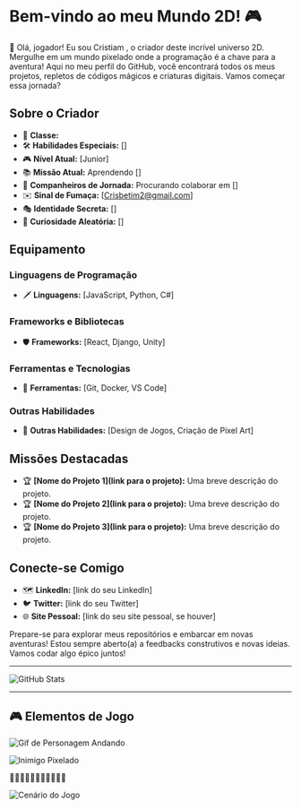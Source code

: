 # Bem-vindo ao meu Mundo 2D! 🎮

👾 Olá, jogador! Eu sou Cristiam , o criador deste incrível universo 2D. Mergulhe em um mundo pixelado onde a programação é a chave para a aventura! Aqui no meu perfil do GitHub, você encontrará todos os meus projetos, repletos de códigos mágicos e criaturas digitais. Vamos começar essa jornada?

## Sobre o Criador

- 🌟 **Classe:** 
- 🛠️ **Habilidades Especiais:** []
- 🎮 **Nível Atual:** [Junior]
- 📚 **Missão Atual:** Aprendendo []
- 🤝 **Companheiros de Jornada:** Procurando colaborar em []
- ✉️ **Sinal de Fumaça:** [Crisbetim2@gmail.com]
- 🎭 **Identidade Secreta:** []
- 🧩 **Curiosidade Aleatória:** []

## Equipamento

### Linguagens de Programação
- 🗡️ **Linguagens:** [JavaScript, Python, C#]

### Frameworks e Bibliotecas
- 🛡️ **Frameworks:** [React, Django, Unity]

### Ferramentas e Tecnologias
- 🧰 **Ferramentas:** [Git, Docker, VS Code]

### Outras Habilidades
- 🧙 **Outras Habilidades:** [Design de Jogos, Criação de Pixel Art]

## Missões Destacadas

- 🏆 **[Nome do Projeto 1](link para o projeto):** Uma breve descrição do projeto.
- 🏆 **[Nome do Projeto 2](link para o projeto):** Uma breve descrição do projeto.
- 🏆 **[Nome do Projeto 3](link para o projeto):** Uma breve descrição do projeto.

## Conecte-se Comigo

- 🗺️ **LinkedIn:** [link do seu LinkedIn]
- 🐦 **Twitter:** [link do seu Twitter]
- 🌐 **Site Pessoal:** [link do seu site pessoal, se houver]

Prepare-se para explorar meus repositórios e embarcar em novas aventuras! Estou sempre aberto(a) a feedbacks construtivos e novas ideias. Vamos codar algo épico juntos!

---

![GitHub Stats](https://github-readme-stats.vercel.app/api?username=seu-username&show_icons=true&theme=radical)

---

## 🎮 Elementos de Jogo

![Gif de Personagem Andando](https://media.giphy.com/media/3oEjI6SIIHBdRxXI40/giphy.gif)

![Inimigo Pixelado](https://media.giphy.com/media/l1J9EdzfOSgfyueLm/giphy.gif)

🌳🌲🌳🌲🌳🌲🌳🌲🌳🌲🌳

![Cenário do Jogo](https://media.giphy.com/media/xT5LMHxhOfscxPfIfm/giphy.gif)

